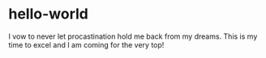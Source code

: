 # hello-world

I vow to never let procastination hold me back from my dreams.
This is my time to excel and I am coming for the very top!
